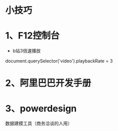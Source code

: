 # 小技巧

# 1、F12控制台



-  b站3倍速播放

document.querySelector('video').playbackRate = 3



# 2、阿里巴巴开发手册

# 3、powerdesign 
   数据建模工具（商务洽谈的人用）